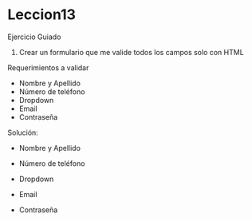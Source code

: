 # Leccion13

Ejercicio Guiado

1. Crear un formulario que me valide todos los campos solo con HTML

Requerimientos a validar

- Nombre y Apellido
- Número de teléfono
- Dropdown
- Email
- Contraseña

Solución:
- Nombre y Apellido


- Número de teléfono
- Dropdown
- Email
- Contraseña
